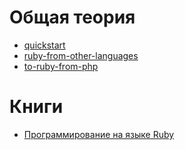 # Общая теория

* [quickstart](https://www.ruby-lang.org/ru/documentation/quickstart/)
* [ruby-from-other-languages](https://www.ruby-lang.org/ru/documentation/ruby-from-other-languages/)
* [to-ruby-from-php](https://www.ruby-lang.org/ru/documentation/ruby-from-other-languages/to-ruby-from-php/)




# Книги

* [Программирование на языке Ruby](http://www.ozon.ru/context/detail/id/3411405/)

